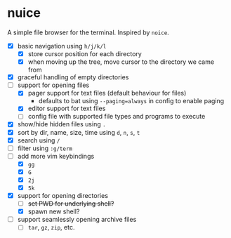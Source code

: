 # nuice

A simple file browser for the terminal. Inspired by `noice`.

- [x] basic navigation using `h/j/k/l`
  - [x] store cursor position for each directory
  - [x] when moving up the tree, move cursor to the directory we came from
- [x] graceful handling of empty directories
- [ ] support for opening files
  - [x] pager support for text files (default behaviour for files)
    - defaults to bat using `--paging=always` in config to enable paging
  - [x] editor support for text files
  - [ ] config file with supported file types and programs to execute
- [x] show/hide hidden files using `.`
- [x] sort by dir, name, size, time using `d`, `n`, `s`, `t`
- [x] search using `/`
- [ ] filter using `:g/term`
- [ ] add more vim keybindings
  - [x] `gg`
  - [x] `G`
  - [x] `2j`
  - [x] `5k`
- [x] support for opening directories
  - [ ] ~~set PWD for underlying shell?~~
  - [x] spawn new shell?
- [ ] support seamlessly opening archive files
  - [ ] `tar`, `gz`, `zip`, etc.

